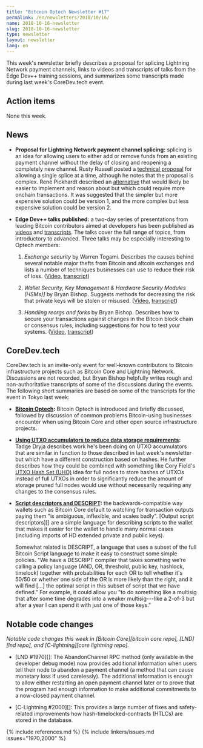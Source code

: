 ```yaml
---
title: "Bitcoin Optech Newsletter #17"
permalink: /en/newsletters/2018/10/16/
name: 2018-10-16-newsletter
slug: 2018-10-16-newsletter
type: newsletter
layout: newsletter
lang: en
---
```

This week's newsletter briefly describes a proposal for splicing
Lightning Network payment channels, links to videos and transcripts of
talks from the Edge Dev++ training sessions, and summarizes some
transcripts made during last week's CoreDev.tech event.

## Action items

None this week.

## News

- **Proposal for Lightning Network payment channel splicing:** splicing
  is an idea for allowing users to either add or remove funds from an
  existing payment channel without the delay of closing and reopening a
  completely new channel.  Rusty Russell posted a [technical
  proposal][complex splice] for allowing a single splice at a time,
  although he notes that the proposal is complex.   René Pickhardt
  described an [alternative][simpler splice] that would likely be easier
  to implement and reason about but which could require more onchain
  transactions.  It was suggested that the simpler but more expensive
  solution could be version 1, and the more complex but less expensive
  solution could be version 2.

- **Edge Dev++ talks published:** a two-day series of presentations from
  leading Bitcoin contributors aimed at developers has been published
  as [videos][dev vids] and [transcripts][dev transcripts].  The talks
  cover the full range of topics, from introductory to advanced.  Three
  talks may be especially interesting to Optech members:

    1. *Exchange security* by Warren Togami.  Describes the causes
       behind several notable major thefts from Bitcoin and altcoin
       exchanges and lists a number of techniques businesses can use to
       reduce their risk of loss.  ([Video][warren vid],
       [transcript][warren transcript])

    2. *Wallet Security, Key Management & Hardware Security Modules
       (HSMs)]* by Bryan Bishop.  Suggests methods for decreasing the
       risk that private keys will be stolen or misused.
       ([Video][kanzure wallet vid], [transcript][kanzure wallet
       transcript])

    3. *Handling reorgs and forks* by Bryan Bishop.  Describes how to
       secure your transactions against changes in the Bitcoin block
       chain or consensus rules, including suggestions for how to test
       your systems.  ([Video][kanzure reorg vid], [transcript][kanzure
       reorg transcript])

## CoreDev.tech

CoreDev.tech is an invite-only event for well-known contributors to
Bitcoin infrastructure projects such as Bitcoin Core and Lightning
Network.  Discussions are not recorded, but Bryan Bishop helpfully
writes rough and non-authoritative transcripts of some of the
discussions during the events.  The following short summaries are based
on some of the transcripts for the event in Tokyo last week:

- **[Bitcoin Optech][optech transcript]:** Bitcoin Optech is introduced
  and briefly discussed, followed by discussion of common problems
  Bitcoin-using businesses encounter when using Bitcoin Core and other
  open source infrastructure projects.

- **[Using UTXO accumulators to reduce data storage requirements][utreexo]:**
  Tadge Dryja describes work he's been doing
  on UTXO accumulators that are similar in function to those described
  in last week's newsletter but which have a different construction
  based on hashes.  He further describes how they could be combined with
  something like Cory Field's [UTXO Hash Set (UHO)][UHO] idea for full
  nodes to store hashes of UTXOs instead of full UTXOs in order to
  significantly reduce the amount of storage pruned full nodes would use
  without necessarily requiring any changes to the consensus rules.

- **[Script descriptors and DESCRIPT][]:** the backwards-compatible way
  wallets such as Bitcoin Core default to watching for transaction
  outputs paying them "is ambiguous, inflexible, and scales badly".
  [Output script descriptors][] are a simple language for describing
  scripts to the wallet that makes it easier for the wallet to handle
  many normal cases (including imports of HD extended private and public
  keys).

    Somewhat related is DESCRIPT, a language that uses a subset of the
    full Bitcoin Script language to make it easy to construct some
    simple policies.  "We have a DESCRIPT compiler that takes something
    we're calling a policy language (AND, OR, threshold, public key,
    hashlock, timelock) together with probabilities for each OR to tell
    whether it's 50/50 or whether one side of the OR is more likely than
    the right, and it will find [...] the optimal script in this subset
    of script that we have defined."  For example, it could allow you
    "to do something like a multisig that after some time degrades into
    a weaker multisig---like a 2-of-3 but after a year I can spend it
    with just one of those keys."

## Notable code changes

*Notable code changes this week in [Bitcoin Core][bitcoin core repo],
[LND][lnd repo], and [C-lightning][core lightning repo].*

- [LND #1970][]: The AbandonChannel RPC method (only available in the
  developer debug mode) now provides additional information when users
  tell their node to abandon a payment channel (a method that can cause
  monetary loss if used carelessly).  The additional information is
  enough to allow either restarting an open payment channel later or to
  prove that the program had enough information to make additional
  commitments to a now-closed payment channel.

- [C-Lightning #2000][]: This provides a large number of fixes and
  safety-related improvements how hash-timelocked-contracts (HTLCs) are
  stored in the database.

{% include references.md %}
{% include linkers/issues.md issues="1970,2000" %}

[complex splice]: https://lists.linuxfoundation.org/pipermail/lightning-dev/2018-October/001434.html
[simpler splice]: https://lists.linuxfoundation.org/pipermail/lightning-dev/2018-October/001437.html
[script descriptors and descript]: https://diyhpl.us/wiki/transcripts/bitcoin-core-dev-tech/2018-10-08-script-descriptors/
[utreexo]: https://diyhpl.us/wiki/transcripts/bitcoin-core-dev-tech/2018-10-08-utxo-accumulators-and-utreexo/
[optech transcript]: https://diyhpl.us/wiki/transcripts/bitcoin-core-dev-tech/2018-10-09-bitcoin-optech/
[dev vids]: https://www.youtube.com/channel/UCywSzGiWWcUG1gTp45YdPUQ/videos
[dev transcripts]: https://diyhpl.us/wiki/transcripts/scalingbitcoin/tokyo-2018/edgedevplusplus/
[warren transcript]: https://diyhpl.us/wiki/transcripts/scalingbitcoin/tokyo-2018/edgedevplusplus/protecting-yourself-and-your-business/
[warren vid]: https://youtu.be/iPt2ekHoEy8
[kanzure wallet transcript]: https://diyhpl.us/wiki/transcripts/scalingbitcoin/tokyo-2018/edgedevplusplus/wallet-security/
[kanzure wallet vid]: https://youtu.be/WcOIXsOLJ3w?t=3552
[kanzure reorg transcript]: http://diyhpl.us/wiki/transcripts/scalingbitcoin/tokyo-2018/edgedevplusplus/reorgs/
[kanzure reorg vid]: https://youtu.be/EUUQbveGF5E?t=4
[UHO]: https://lists.linuxfoundation.org/pipermail/bitcoin-dev/2018-May/015967.html
